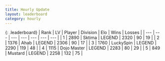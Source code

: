 ```yaml
---
title: Hourly Update
layout: leaderboard
category: hourly
---
```


{: .leaderboard}
| Rank | LV | Player | Division | Elo | Wins | Losses |
| --- | --- | --- | --- | --- | --- | --- |
| <span data-change="0">1</span> | 2890 | <span title="ID: 353063">Sktima</span> | LEGEND | <span data-change="-10">2320</span> | <span data-change="1">90</span> | <span data-change="1">19</span> |
| <span data-change="0">2</span> | 1376 | <span title="ID: 402846">Ahab</span> | LEGEND | <span data-change="0">2306</span> | <span data-change="0">90</span> | <span data-change="0">17</span> |
| <span data-change="0">3</span> | 1760 | <span title="ID: 498412">LuckySpin</span> | LEGEND | <span data-change="0">2290</span> | <span data-change="0">119</span> | <span data-change="0">48</span> |
| <span data-change="0">4</span> | 1115 | <span title="ID: 431504">Dojo Master</span> | LEGEND | <span data-change="0">2283</span> | <span data-change="0">80</span> | <span data-change="0">29</span> |
| <span data-change="0">5</span> | 849 | <span title="ID: 611082">Mustard</span> | LEGEND | <span data-change="0">2258</span> | <span data-change="0">132</span> | <span data-change="0">75</span> |
